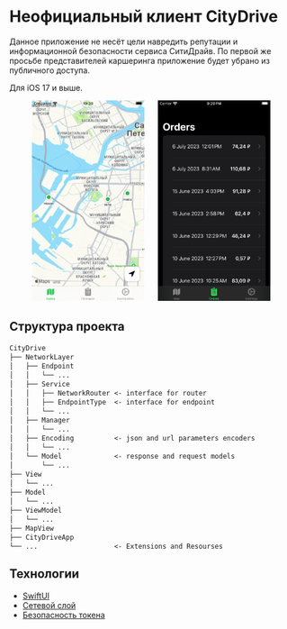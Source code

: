 # Неофициальный клиент CityDrive

Данное приложение не несёт цели навредить репутации и информационной безопасности сервиса СитиДрайв. По первой же просьбе представителей каршеринга приложение будет убрано из публичного доступа.

Для iOS 17 и выше.

<div style="display: flex; flex-direction: row; flex-wrap: wrap; justify-content: center; column-gap: 24px; row-gap: 20px;">
  <span><img src="img/1.png" style="width:200px;"></span>
  <span><img src="img/2.png" style="width:200px;"></span>
</div>

## Структура проекта

```
CityDrive
├── NetworkLayer
│   ├── Endpoint
│   │   └── ...
│   ├── Service
│   │   ├── NetworkRouter <- interface for router
│   │   ├── EndpointType  <- interface for endpoint
│   │   └── ...
│   ├── Manager
│   │   └── ...
│   ├── Encoding          <- json and url parameters encoders
│   │   └── ...
│   └── Model             <- response and request models
│       └── ...
├── View
│   └── ...
├── Model
│   └── ...
├── ViewModel
│   └── ...
├── MapView
├── CityDriveApp
└── ...                   <- Extensions and Resourses
```

## Технологии

- [SwiftUI](https://developer.apple.com/xcode/swiftui/)
- [Сетевой слой](https://habr.com/ru/articles/443514/)
- [Безопасность токена](https://github.com/jrendel/SwiftKeychainWrapper)
